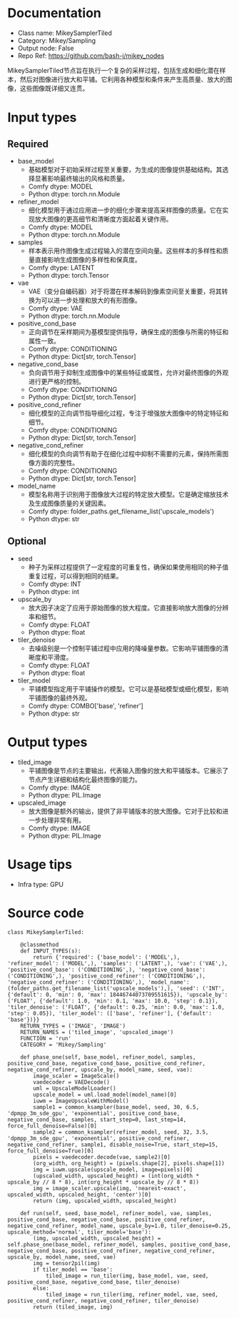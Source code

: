 # Documentation
- Class name: MikeySamplerTiled
- Category: Mikey/Sampling
- Output node: False
- Repo Ref: https://github.com/bash-j/mikey_nodes

MikeySamplerTiled节点旨在执行一个复杂的采样过程，包括生成和细化潜在样本，然后对图像进行放大和平铺。它利用各种模型和条件来产生高质量、放大的图像，这些图像既详细又连贯。

# Input types
## Required
- base_model
    - 基础模型对于初始采样过程至关重要，为生成的图像提供基础结构。其选择显著影响最终输出的风格和质量。
    - Comfy dtype: MODEL
    - Python dtype: torch.nn.Module
- refiner_model
    - 细化模型用于通过应用进一步的细化步骤来提高采样图像的质量。它在实现放大图像的更高细节和清晰度方面起着关键作用。
    - Comfy dtype: MODEL
    - Python dtype: torch.nn.Module
- samples
    - 样本表示用作图像生成过程输入的潜在空间向量。这些样本的多样性和质量直接影响生成图像的多样性和保真度。
    - Comfy dtype: LATENT
    - Python dtype: torch.Tensor
- vae
    - VAE（变分自编码器）对于将潜在样本解码到像素空间至关重要，将其转换为可以进一步处理和放大的有形图像。
    - Comfy dtype: VAE
    - Python dtype: torch.nn.Module
- positive_cond_base
    - 正向调节在采样期间为基模型提供指导，确保生成的图像与所需的特征和属性一致。
    - Comfy dtype: CONDITIONING
    - Python dtype: Dict[str, torch.Tensor]
- negative_cond_base
    - 负向调节用于抑制生成图像中的某些特征或属性，允许对最终图像的外观进行更严格的控制。
    - Comfy dtype: CONDITIONING
    - Python dtype: Dict[str, torch.Tensor]
- positive_cond_refiner
    - 细化模型的正向调节指导细化过程，专注于增强放大图像中的特定特征和细节。
    - Comfy dtype: CONDITIONING
    - Python dtype: Dict[str, torch.Tensor]
- negative_cond_refiner
    - 细化模型的负向调节有助于在细化过程中抑制不需要的元素，保持所需图像方面的完整性。
    - Comfy dtype: CONDITIONING
    - Python dtype: Dict[str, torch.Tensor]
- model_name
    - 模型名称用于识别用于图像放大过程的特定放大模型。它是确定缩放技术及生成图像质量的关键因素。
    - Comfy dtype: folder_paths.get_filename_list('upscale_models')
    - Python dtype: str
## Optional
- seed
    - 种子为采样过程提供了一定程度的可重复性，确保如果使用相同的种子值重复过程，可以得到相同的结果。
    - Comfy dtype: INT
    - Python dtype: int
- upscale_by
    - 放大因子决定了应用于原始图像的放大程度。它直接影响放大图像的分辨率和细节。
    - Comfy dtype: FLOAT
    - Python dtype: float
- tiler_denoise
    - 去噪级别是一个控制平铺过程中应用的降噪量参数。它影响平铺图像的清晰度和平滑度。
    - Comfy dtype: FLOAT
    - Python dtype: float
- tiler_model
    - 平铺模型指定用于平铺操作的模型。它可以是基础模型或细化模型，影响平铺图像的最终外观。
    - Comfy dtype: COMBO['base', 'refiner']
    - Python dtype: str

# Output types
- tiled_image
    - 平铺图像是节点的主要输出，代表输入图像的放大和平铺版本。它展示了节点产生详细和结构化最终图像的能力。
    - Comfy dtype: IMAGE
    - Python dtype: PIL.Image
- upscaled_image
    - 放大图像是额外的输出，提供了非平铺版本的放大图像。它对于比较和进一步处理非常有用。
    - Comfy dtype: IMAGE
    - Python dtype: PIL.Image

# Usage tips
- Infra type: GPU

# Source code
```
class MikeySamplerTiled:

    @classmethod
    def INPUT_TYPES(s):
        return {'required': {'base_model': ('MODEL',), 'refiner_model': ('MODEL',), 'samples': ('LATENT',), 'vae': ('VAE',), 'positive_cond_base': ('CONDITIONING',), 'negative_cond_base': ('CONDITIONING',), 'positive_cond_refiner': ('CONDITIONING',), 'negative_cond_refiner': ('CONDITIONING',), 'model_name': (folder_paths.get_filename_list('upscale_models'),), 'seed': ('INT', {'default': 0, 'min': 0, 'max': 18446744073709551615}), 'upscale_by': ('FLOAT', {'default': 1.0, 'min': 0.1, 'max': 10.0, 'step': 0.1}), 'tiler_denoise': ('FLOAT', {'default': 0.25, 'min': 0.0, 'max': 1.0, 'step': 0.05}), 'tiler_model': (['base', 'refiner'], {'default': 'base'})}}
    RETURN_TYPES = ('IMAGE', 'IMAGE')
    RETURN_NAMES = ('tiled_image', 'upscaled_image')
    FUNCTION = 'run'
    CATEGORY = 'Mikey/Sampling'

    def phase_one(self, base_model, refiner_model, samples, positive_cond_base, negative_cond_base, positive_cond_refiner, negative_cond_refiner, upscale_by, model_name, seed, vae):
        image_scaler = ImageScale()
        vaedecoder = VAEDecode()
        uml = UpscaleModelLoader()
        upscale_model = uml.load_model(model_name)[0]
        iuwm = ImageUpscaleWithModel()
        sample1 = common_ksampler(base_model, seed, 30, 6.5, 'dpmpp_3m_sde_gpu', 'exponential', positive_cond_base, negative_cond_base, samples, start_step=0, last_step=14, force_full_denoise=False)[0]
        sample2 = common_ksampler(refiner_model, seed, 32, 3.5, 'dpmpp_3m_sde_gpu', 'exponential', positive_cond_refiner, negative_cond_refiner, sample1, disable_noise=True, start_step=15, force_full_denoise=True)[0]
        pixels = vaedecoder.decode(vae, sample2)[0]
        (org_width, org_height) = (pixels.shape[2], pixels.shape[1])
        img = iuwm.upscale(upscale_model, image=pixels)[0]
        (upscaled_width, upscaled_height) = (int(org_width * upscale_by // 8 * 8), int(org_height * upscale_by // 8 * 8))
        img = image_scaler.upscale(img, 'nearest-exact', upscaled_width, upscaled_height, 'center')[0]
        return (img, upscaled_width, upscaled_height)

    def run(self, seed, base_model, refiner_model, vae, samples, positive_cond_base, negative_cond_base, positive_cond_refiner, negative_cond_refiner, model_name, upscale_by=1.0, tiler_denoise=0.25, upscale_method='normal', tiler_model='base'):
        (img, upscaled_width, upscaled_height) = self.phase_one(base_model, refiner_model, samples, positive_cond_base, negative_cond_base, positive_cond_refiner, negative_cond_refiner, upscale_by, model_name, seed, vae)
        img = tensor2pil(img)
        if tiler_model == 'base':
            tiled_image = run_tiler(img, base_model, vae, seed, positive_cond_base, negative_cond_base, tiler_denoise)
        else:
            tiled_image = run_tiler(img, refiner_model, vae, seed, positive_cond_refiner, negative_cond_refiner, tiler_denoise)
        return (tiled_image, img)
```